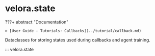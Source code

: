 # velora.state

???+ abstract "Documentation"

    > [User Guide - Tutorials: Callbacks](../tutorial/callback.md)

Dataclasses for storing states used during callbacks and agent training.

::: velora.state
